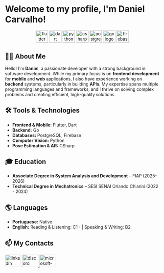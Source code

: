 # Welcome to my profile, I'm Daniel Carvalho! 



<p align="center">
  <img src="https://img.shields.io/badge/Flutter-02569B?logo=flutter&logoColor=white&style=for-the-badge" height="40" alt="flutter logo"  />
  <img src="https://img.shields.io/badge/Dart-0175C2?logo=dart&logoColor=white&style=for-the-badge" height="40" alt="dart logo"  />
  <img src="https://img.shields.io/badge/Python-3776AB?logo=python&logoColor=white&style=for-the-badge" height="40" alt="python logo"  />
  <img src="https://img.shields.io/badge/C Sharp-239120?logo=csharp&logoColor=white&style=for-the-badge" height="40" alt="csharp logo"  />
  <img src="https://img.shields.io/badge/PostgreSQL-4169E1?logo=postgresql&logoColor=white&style=for-the-badge" height="40" alt="postgresql logo"  />
  <img src="https://img.shields.io/badge/Go-00ADD8?logo=go&logoColor=white&style=for-the-badge" height="40" alt="go logo"  />
  <img src="https://img.shields.io/badge/Firebase-FFCA28?logo=firebase&logoColor=black&style=for-the-badge" height="40" alt="firebase logo"  />
</p>

## 👨‍💻 About Me

Hello! I'm **Daniel**, a passionate developer with a strong background in software development. While my primary focus is on **frontend development** for **mobile** and **web** applications, I also have experience working on **backend** systems, particularly in building **APIs**. My expertise spans multiple programming languages and frameworks, and I thrive on solving complex problems and creating efficient, high-quality solutions.

## 🛠️ Tools & Technologies

- **Frontend & Mobile:** Flutter, Dart
- **Backend:** Go
- **Databases:** PostgreSQL, Firebase
- **Computer Vision:** Python
- **Pose Estimation & AR:** CSharp

## 🎓 Education

- **Associate Degree in System Analysis and Development** – FIAP (2025-2026)  
- **Technical Degree in Mechatronics** – SESI SENAI Orlando Chiarini (2022 - 2024)

## 🌎 Languages

- **Portuguese:** Native
- **English:** Reading & Listening: C1+ | Speaking & Writing: B2

## 📫 My Contacts

<div align="left">
  <img src="https://raw.githubusercontent.com/maurodesouza/profile-readme-generator/master/src/assets/icons/social/linkedin/default.svg" width="52" height="40" alt="linkedin logo"  />
  <a href="https://discordapp.com/users/482996687040675850" target="_blank">
    <img src="https://raw.githubusercontent.com/maurodesouza/profile-readme-generator/master/src/assets/icons/social/discord/default.svg" width="52" height="40" alt="discord logo"  />
  </a>
  <a href="D.vilelavc@outlook.com" target="_blank">
    <img src="https://raw.githubusercontent.com/maurodesouza/profile-readme-generator/master/src/assets/icons/social/microsoft-outlook/default.svg" width="52" height="40" alt="microsoft-outlook logo"  />
  </a>
</div>
